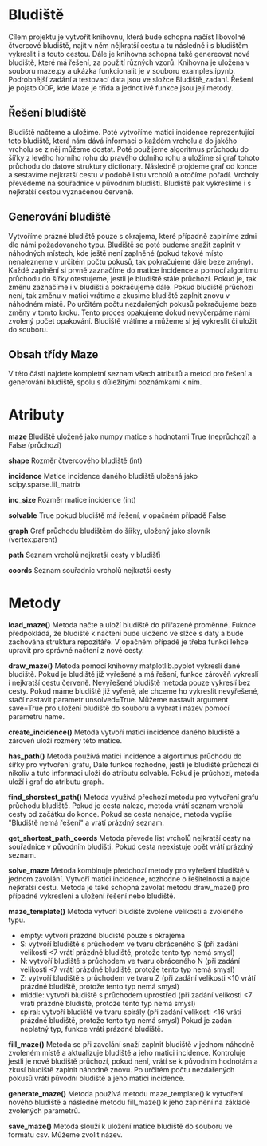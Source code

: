 # Bludiště

Cílem projektu je vytvořit knihovnu, která bude schopna načíst libovolné čtvercové bludiště, najít v něm nějkratší cestu a tu následně i s bludištěm vykreslit i s touto cestou. Dále je knihovna schopná také genereovat nové bludiště, které má řešení, za použití různých vzorů. Knihovna je uložena v souboru maze.py a ukázka funkcionalit je v souboru examples.ipynb. Podrobnější zadání a testovací data jsou ve složce Bludiště_zadaní. Řešení je pojato OOP, kde Maze je třída a jednotlivé funkce jsou její metody.

## Řešení bludiště

Bludiště načteme a uložíme. Poté vytvoříme matici incidence reprezentující toto bludiště, která nám dává informaci o každém vrcholu a do jakého vrcholu se z něj můžeme dostat. Poté použijeme algoritmus průchodu do šířky z levého horního rohu do pravého dolního rohu a uložíme si graf tohoto průchodu do datové struktury dictionary. Následně projdeme graf od konce a sestavíme nejkratší cestu v podobě listu vrcholů a otočíme pořadí. Vrcholy převedeme na souřadnice v původním bludišti. Bludiště pak vykreslíme i s nejkratší cestou vyznačenou červeně.

## Generování bludiště

Vytvoříme prázné bludiště pouze s okrajema, které případně zaplníme zdmi dle námi požadovaného typu. Bludiště se poté budeme snažit zaplnit v náhodných místech, kde ještě není zaplněné (pokud takové místo nenalezneme v určitém počtu pokusů, tak pokračujeme dále beze změny). Každé zaplnění si prvně zaznačíme do matice incidence a pomocí algoritmu průchodu do šířky otestujeme, jestli je bludiště stále průchozí. Pokud je, tak změnu zaznačíme i v bludišti a pokračujeme dále. Pokud bludiště průchozí není, tak změnu v matici vrátíme a zkusíme bludiště zaplnit znovu v náhodném místě. Po určitém počtu nezdařených pokusů pokračujeme beze změny v tomto kroku. Tento proces opakujeme dokud nevyčerpáme námi zvolený počet opakování. Bludiště vrátíme a můžeme si jej vykreslit či uložit do souboru.

## Obsah třídy Maze

V této části najdete kompletní seznam všech atributů a metod pro řešení a generování bludiště, spolu s důležitými poznámkami k nim.

# Atributy

**maze**
Bludiště uložené jako numpy matice s hodnotami True (neprůchozí) a False (průchozí)

**shape**
Rozměr čtvercového bludiště (int)

**incidence**
Matice incidence daného bludiště uložená jako scipy.sparse.lil_matrix

**inc_size**
Rozměr matice incidence (int)

**solvable**
True pokud bludiště má řešení, v opačném případě False

**graph**
Graf průchodu bludištěm do šířky, uložený jako slovník (vertex:parent)

**path**
Seznam vrcholů nejkratší cesty v bludišťi

**coords**
Seznam souřadnic vrcholů nejkratší cesty

# Metody

**load_maze()**
Metoda načte a uloží bludiště do přiřazené proměnné. Fuknce předpokládá, že bludiště k načtení bude uloženo ve slžce s daty a bude zachována struktura repozitáře. V opačném případě je třeba funkci lehce upravit pro správné načtení z nové cesty.

**draw_maze()**
Metoda pomocí knihovny matplotlib.pyplot vykreslí dané bludiště. Pokud je bludiště již vyřešené a má řešení, funkce zárověň vykreslí i nejkratší cestu červeně. Nevyřešené bludiště metoda pouze vykreslí bez cesty. Pokud máme bludiště již vyřené, ale chceme ho vykreslit nevyřešené, stačí nastavit parametr unsolved=True. Můžeme nastavit argument save=True pro uložení bludiště do souboru a vybrat i název pomocí parametru name.

**create_incidence()**
Metoda vytvoří matici incidence daného bludiště a zároveň uloží rozměry této matice.

**has_path()**
Metoda používá matici incidence a algortimus průchodu do šířky pro vytvoření grafu, Dále funkce rozhodne, jestli je bludiště průchozí či nikoliv a tuto informaci uloží do atributu solvable. Pokud je průchozí, metoda uloží i graf do atributu graph.

**find_shorstest_path()**
Metoda využívá přechozí metodu pro vytvoření grafu průchodu bludiště. Pokud je cesta naleze, metoda vrátí seznam vrcholů cesty od začátku do konce. Pokud se cesta nenajde, metoda vypíše "Bludiště nemá řešení" a vrátí prázdný seznam.

**get_shortest_path_coords**
Metoda převede list vrcholů nejkratší cesty na souřadnice v původním bludišti. Pokud cesta neexistuje opět vrátí prázdný seznam.

**solve_maze**
Metoda kombinuje předchozí metody pro vyřešení bludiště v jednom zavolání. Vytvoří matici incidence, rozhodne o řešitelnosti a najde nejkratší cestu. Metoda je také schopná zavolat metodu draw_maze() pro případné vykreslení a uložení řešení nebo bludiště.

**maze_template()**
Metoda vytvoří bludiště zvolené velikosti a zvoleného typu.
- empty: vytvoří prázdné bludiště pouze s okrajema
- S: vytvoří bludiště s průchodem ve tvaru obráceného S (při zadání velikosti <7 vrátí prázdné bludiště, protože tento typ nemá smysl)
- N: vytvoří bludiště s průchodem ve tvaru obráceného N (při zadání velikosti <7 vrátí prázdné bludiště, protože tento typ nemá smysl)
- Z: vytvoří bludiště s průchodem ve tvaru Z (při zadání velikosti <10 vrátí prázdné bludiště, protože tento typ nemá smysl)
- middle: vytvoří bludiště s průchodem uprostřed (při zadání velikosti <7 vrátí prázdné bludiště, protože tento typ nemá smysl)
- spiral: vytvoří bludiště ve tvaru spirály (při zadání velikosti <16 vrátí prázdné bludiště, protože tento typ nemá smysl)
Pokud je zadán neplatný typ, funkce vrátí prázdné bludiště.

**fill_maze()**
Metoda se při zavolání snaží zaplnit bludiště v jednom náhodně zvoleném místě a aktualizuje bludiště a jeho matici incidence. Kontroluje jestli je nové bludiště průchozí, pokud není, vrátí se k původním hodnotám a zkusí bludiště zaplnit náhodně znovu. Po určitém počtu nezdařených pokusů vrátí původní bludiště a jeho matici incidence.

**generate_maze()**
Metoda používá metodu maze_template() k vytvoření nového bludiště a následně metodu fill_maze() k jeho zaplnění na základě zvolených parametrů.

**save_maze()**
Metoda slouží k uložení matice bludiště do souboru ve formátu csv. Můžeme zvolit název.